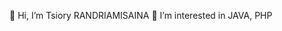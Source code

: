 👋 Hi, I’m Tsiory RANDRIAMISAINA
👀 I’m interested in JAVA, PHP


<!---
2Randi/2Randi is a ✨ special ✨ repository because its `README.md` (this file) appears on your GitHub profile.
You can click the Preview link to take a look at your changes.
--->
